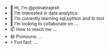 - 👋 Hi, I’m @polnatirajesh
- 👀 I’m interested in data analytics
- 🌱 I’m currently learning sql,python and bi tool
- 💞️ I’m looking to collaborate on ...
- 📫 How to reach me ...
- 😄 Pronouns: ...
- ⚡ Fun fact: ...

<!---
polnatirajesh/polnatirajesh is a ✨ special ✨ repository because its `README.md` (this file) appears on your GitHub profile.
You can click the Preview link to take a look at your changes.
--->
